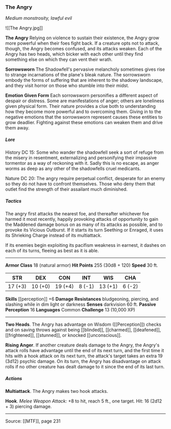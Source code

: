 ### The Angry
_Medium monstrosity, lawful evil_

![[The Angry.jpg]]

**The Angry** Relying on violence to sustain their existence, the Angry grow more powerful when their foes fight back. If a creature opts not to attack, though, the Angry becomes confused, and its attacks weaken. Each of the Angry has two heads, which bicker with each other until they find something else on which they can vent their wrath.

**Sorrowsworn** The Shadowfell's pervasive melancholy sometimes gives rise to strange incarnations of the plane's bleak nature. The sorrowsworn embody the forms of suffering that are inherent to the shadowy landscape, and they visit horror on those who stumble into their midst.

**Emotion Given Form** Each sorrowsworn personifies a different aspect of despair or distress. Some are manifestations of anger; others are loneliness given physical form. Their nature provides a clue both to understanding how they become more powerful and to overcoming them. Giving in to the negative emotions that the sorrowsworn represent causes these entities to grow deadlier. Fighting against these emotions can weaken them and drive them away.

##### Lore

History DC 15: Some who wander the shadowfell seek a sort of refuge from the misery in resentment, externalizing and personifying their impassive tormentor as a way of reckoning with it. Sadly this is no escape, as anger worms as deep as any other of the shadowfells cruel medicants.

Nature DC 20: The angry require perpetual conflict, desperate for an enemy so they do not have to confront themselves. Those who deny them that outlet find the strength of their assailant much diminished.

##### Tactics

The angry first attacks the nearest foe, and thereafter whichever foe harmed it most recently, happily provoking attacks of opportunity to gain the Maddened damage bonus on as many of its attacks as possible, and to provoke its Vicious Outburst. If it starts its turn Seething or Enraged, it uses its Shrieking Charge instead of its multiattack.

If its enemies begin exploiting its pacifism weakness in earnest, it dashes on each of its turns, fleeing as best as it is able.

---

**Armor Class** 18 (natural armor)
**Hit Points** 255 (30d8 + 120)
**Speed** 30 ft.

| STR     | DEX     | CON     | INT     | WIS     | CHA     |
|---------|---------|---------|---------|---------|---------|
| 17 (+3) | 10 (+0) | 19 (+4) | 8 (-1) | 13 (+1) | 6 (-2) |

**Skills** [[perception]] +6
**Damage Resistances** bludgeoning, piercing, and slashing while in dim light or darkness
**Senses** darkvision 60 ft.
**Passive Perception** 16
**Languages** Common
**Challenge** 13 (10,000 XP)

---

**Two Heads**. The Angry has advantage on Wisdom ([[Perception]]) checks and on saving throws against being [[blinded]], [[charmed]], [[deafened]], [[frightened]], [[stunned]], or knocked [[unconscious]].

**Rising Anger**. If another creature deals damage to the Angry, the Angry's attack rolls have advantage until the end of its next turn, and the first time it hits with a hook attack on its next turn, the attack's target takes an extra 19 (3d12) psychic damage. On its turn, the Angry has disadvantage on attack rolls if no other creature has dealt damage to it since the end of its last turn.

##### Actions
**Multiattack**. The Angry makes two hook attacks.

**Hook**. _Melee Weapon Attack:_ +8 to hit, reach 5 ft., one target. Hit: 16 (2d12 + 3) piercing damage.


---

Source: [[MTF]], page 231